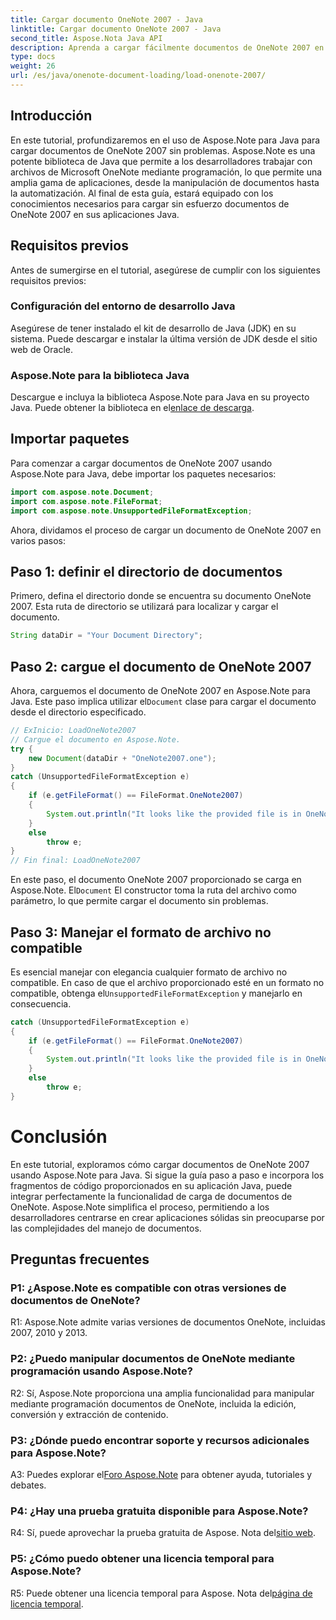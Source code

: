 ```yaml
---
title: Cargar documento OneNote 2007 - Java
linktitle: Cargar documento OneNote 2007 - Java
second_title: Aspose.Nota Java API
description: Aprenda a cargar fácilmente documentos de OneNote 2007 en Java utilizando Aspose.Note. Eleve las capacidades de su aplicación Java con la sólida funcionalidad de Aspose.Note.
type: docs
weight: 26
url: /es/java/onenote-document-loading/load-onenote-2007/
---
```

## Introducción

En este tutorial, profundizaremos en el uso de Aspose.Note para Java para cargar documentos de OneNote 2007 sin problemas. Aspose.Note es una potente biblioteca de Java que permite a los desarrolladores trabajar con archivos de Microsoft OneNote mediante programación, lo que permite una amplia gama de aplicaciones, desde la manipulación de documentos hasta la automatización. Al final de esta guía, estará equipado con los conocimientos necesarios para cargar sin esfuerzo documentos de OneNote 2007 en sus aplicaciones Java.

## Requisitos previos

Antes de sumergirse en el tutorial, asegúrese de cumplir con los siguientes requisitos previos:

### Configuración del entorno de desarrollo Java

Asegúrese de tener instalado el kit de desarrollo de Java (JDK) en su sistema. Puede descargar e instalar la última versión de JDK desde el sitio web de Oracle.

### Aspose.Note para la biblioteca Java

 Descargue e incluya la biblioteca Aspose.Note para Java en su proyecto Java. Puede obtener la biblioteca en el[enlace de descarga](https://releases.aspose.com/note/java/).

## Importar paquetes

Para comenzar a cargar documentos de OneNote 2007 usando Aspose.Note para Java, debe importar los paquetes necesarios:

```java
import com.aspose.note.Document;
import com.aspose.note.FileFormat;
import com.aspose.note.UnsupportedFileFormatException;
```

Ahora, dividamos el proceso de cargar un documento de OneNote 2007 en varios pasos:

## Paso 1: definir el directorio de documentos

Primero, defina el directorio donde se encuentra su documento OneNote 2007. Esta ruta de directorio se utilizará para localizar y cargar el documento.

```java
String dataDir = "Your Document Directory";
```

## Paso 2: cargue el documento de OneNote 2007

 Ahora, carguemos el documento de OneNote 2007 en Aspose.Note para Java. Este paso implica utilizar el`Document` clase para cargar el documento desde el directorio especificado.

```java
// ExInicio: LoadOneNote2007
// Cargue el documento en Aspose.Note.
try {
    new Document(dataDir + "OneNote2007.one");
}
catch (UnsupportedFileFormatException e)
{
    if (e.getFileFormat() == FileFormat.OneNote2007)
    {
        System.out.println("It looks like the provided file is in OneNote 2007 format that is not supported.");
    }
    else
        throw e;
}
// Fin final: LoadOneNote2007
```

En este paso, el documento OneNote 2007 proporcionado se carga en Aspose.Note. El`Document` El constructor toma la ruta del archivo como parámetro, lo que permite cargar el documento sin problemas.

## Paso 3: Manejar el formato de archivo no compatible

 Es esencial manejar con elegancia cualquier formato de archivo no compatible. En caso de que el archivo proporcionado esté en un formato no compatible, obtenga el`UnsupportedFileFormatException` y manejarlo en consecuencia.

```java
catch (UnsupportedFileFormatException e)
{
    if (e.getFileFormat() == FileFormat.OneNote2007)
    {
        System.out.println("It looks like the provided file is in OneNote 2007 format that is not supported.");
    }
    else
        throw e;
}
```

# Conclusión

En este tutorial, exploramos cómo cargar documentos de OneNote 2007 usando Aspose.Note para Java. Si sigue la guía paso a paso e incorpora los fragmentos de código proporcionados en su aplicación Java, puede integrar perfectamente la funcionalidad de carga de documentos de OneNote. Aspose.Note simplifica el proceso, permitiendo a los desarrolladores centrarse en crear aplicaciones sólidas sin preocuparse por las complejidades del manejo de documentos.

## Preguntas frecuentes

### P1: ¿Aspose.Note es compatible con otras versiones de documentos de OneNote?

R1: Aspose.Note admite varias versiones de documentos OneNote, incluidas 2007, 2010 y 2013.

### P2: ¿Puedo manipular documentos de OneNote mediante programación usando Aspose.Note?

R2: Sí, Aspose.Note proporciona una amplia funcionalidad para manipular mediante programación documentos de OneNote, incluida la edición, conversión y extracción de contenido.

### P3: ¿Dónde puedo encontrar soporte y recursos adicionales para Aspose.Note?

 A3: Puedes explorar el[Foro Aspose.Note](https://forum.aspose.com/c/note/28) para obtener ayuda, tutoriales y debates.

### P4: ¿Hay una prueba gratuita disponible para Aspose.Note?

 R4: Sí, puede aprovechar la prueba gratuita de Aspose. Nota del[sitio web](https://releases.aspose.com/).

### P5: ¿Cómo puedo obtener una licencia temporal para Aspose.Note?

 R5: Puede obtener una licencia temporal para Aspose. Nota del[página de licencia temporal](https://purchase.aspose.com/temporary-license/).